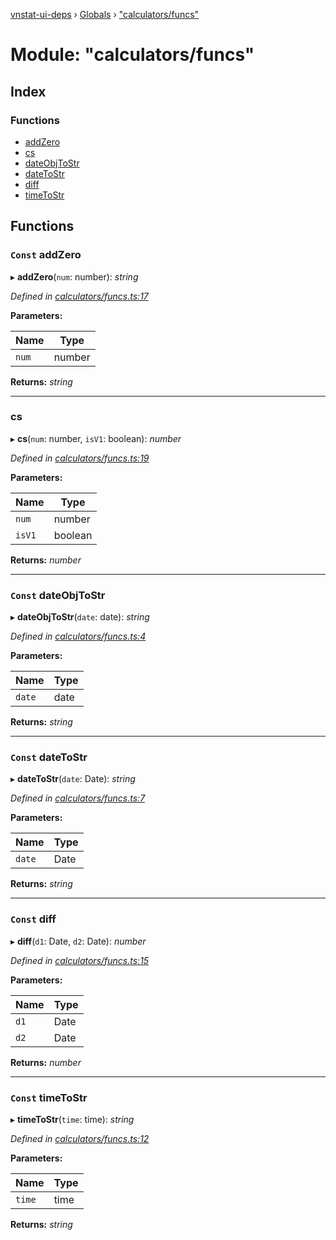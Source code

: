[vnstat-ui-deps](../README.md) › [Globals](../globals.md) › ["calculators/funcs"](_calculators_funcs_.md)

# Module: "calculators/funcs"

## Index

### Functions

* [addZero](_calculators_funcs_.md#const-addzero)
* [cs](_calculators_funcs_.md#cs)
* [dateObjToStr](_calculators_funcs_.md#const-dateobjtostr)
* [dateToStr](_calculators_funcs_.md#const-datetostr)
* [diff](_calculators_funcs_.md#const-diff)
* [timeToStr](_calculators_funcs_.md#const-timetostr)

## Functions

### `Const` addZero

▸ **addZero**(`num`: number): *string*

*Defined in [calculators/funcs.ts:17](https://github.com/AliBasicCoder/vnstat-ui-deps/blob/b4245ac/src/calculators/funcs.ts#L17)*

**Parameters:**

Name | Type |
------ | ------ |
`num` | number |

**Returns:** *string*

___

###  cs

▸ **cs**(`num`: number, `isV1`: boolean): *number*

*Defined in [calculators/funcs.ts:19](https://github.com/AliBasicCoder/vnstat-ui-deps/blob/b4245ac/src/calculators/funcs.ts#L19)*

**Parameters:**

Name | Type |
------ | ------ |
`num` | number |
`isV1` | boolean |

**Returns:** *number*

___

### `Const` dateObjToStr

▸ **dateObjToStr**(`date`: date): *string*

*Defined in [calculators/funcs.ts:4](https://github.com/AliBasicCoder/vnstat-ui-deps/blob/b4245ac/src/calculators/funcs.ts#L4)*

**Parameters:**

Name | Type |
------ | ------ |
`date` | date |

**Returns:** *string*

___

### `Const` dateToStr

▸ **dateToStr**(`date`: Date): *string*

*Defined in [calculators/funcs.ts:7](https://github.com/AliBasicCoder/vnstat-ui-deps/blob/b4245ac/src/calculators/funcs.ts#L7)*

**Parameters:**

Name | Type |
------ | ------ |
`date` | Date |

**Returns:** *string*

___

### `Const` diff

▸ **diff**(`d1`: Date, `d2`: Date): *number*

*Defined in [calculators/funcs.ts:15](https://github.com/AliBasicCoder/vnstat-ui-deps/blob/b4245ac/src/calculators/funcs.ts#L15)*

**Parameters:**

Name | Type |
------ | ------ |
`d1` | Date |
`d2` | Date |

**Returns:** *number*

___

### `Const` timeToStr

▸ **timeToStr**(`time`: time): *string*

*Defined in [calculators/funcs.ts:12](https://github.com/AliBasicCoder/vnstat-ui-deps/blob/b4245ac/src/calculators/funcs.ts#L12)*

**Parameters:**

Name | Type |
------ | ------ |
`time` | time |

**Returns:** *string*
